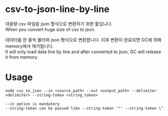 # csv-to-json-line-by-line
대용량 csv 파일을 json 형식으로 변환하기 위한 툴입니다.  
When you convert huge size of csv to json.

데이터를 한 줄씩 불러와 json 형식으로 변환합니다. 이후 변환이 완료되면 GC에 의해 memory에서 제거됩니다.  
It will only load data line by line and after converted to json, GC will release it from memory.

# Usage
```
node csv_to_json --in <source_path> --out <output_path> --delimiter <delimiter> --string-token <string_token>

--in option is mandatory
--string-token can be passed like --string-token '"' --string-token \"
